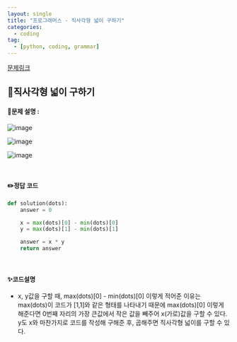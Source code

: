 ```yaml
---
layout: single
title: "프로그래머스 - 직사각형 넓이 구하기"
categories: 
  - coding
tag:
  - [python, coding, grammar]
--- 
```

[문제링크](https://school.programmers.co.kr/learn/courses/30/lessons/120860)  

## 📌직사각형 넓이 구하기
#### 📖문제 설명 :  
![image](https://github.com/user-attachments/assets/af447a7f-2153-4b34-b10c-08e688263e9d)

![image](https://github.com/user-attachments/assets/f7af2dd0-ee9b-4725-b67b-b0269f913b21)

![image](https://github.com/user-attachments/assets/be317654-46e4-41fc-ac95-ab1a8c8c1333)

<br>

#### ✏️정답 코드
```python
def solution(dots):
    answer = 0

    x = max(dots)[0] - min(dots)[0]
    y = max(dots)[1] - min(dots)[1]

    answer = x * y
    return answer
```

<br>

#### ✨코드설명
- x, y값을 구할 때, max(dots)[0] - min(dots)[0] 이렇게 적어준 이유는 max(dots)이 코드가 [1,1]와 같은 형태를 나타내기 때문에
  max(dots)[0] 이렇게 해준다면 0번째 자리의 가장 큰값에서 작은 값을 빼주어 x(가로)값을 구할 수 있다.
  y도 x와 마찬가지로 코드를 작성해 구해준 후, 곱해주면 직사각형 넓이를 구할 수 있다.
  
